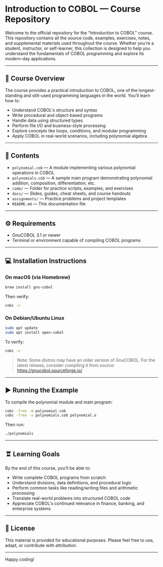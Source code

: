 # Introduction to COBOL — Course Repository

Welcome to the official repository for the “Introduction to COBOL” course. This repository contains all the source code, examples, exercises, notes, and supplemental materials used throughout the course. Whether you’re a student, instructor, or self-learner, this collection is designed to help you understand the fundamentals of COBOL programming and explore its modern-day applications.

---

## 📜 Course Overview

The course provides a practical introduction to COBOL, one of the longest-standing and still-used programming languages in the world. You'll learn how to:

- Understand COBOL's structure and syntax
- Write procedural and object-based programs
- Handle data using structured types
- Perform file I/O and business-style processing
- Explore concepts like loops, conditions, and modular programming
- Apply COBOL in real-world scenarios, including polynomial algebra

---

## 📝 Contents

- `polynomial.cob` — A module implementing various polynomial operations in COBOL
- `polynomials.cob` — A sample main program demonstrating polynomial addition, composition, differentiation, etc.
- `code/` — Folder for practice scripts, examples, and exercises
- `docs/` — Slides, guides, cheat sheets, and course handouts
- `assignments/` — Practice problems and project templates
- `README.md` — This documentation file

---

## ⚙️ Requirements

- GnuCOBOL 3.1 or newer
- Terminal or environment capable of compiling COBOL programs

---

## 💻 Installation Instructions

### On macOS (via Homebrew)

```bash
brew install gnu-cobol
```

Then verify:

```bash
cobc -v
```

### On Debian/Ubuntu Linux

```bash
sudo apt update
sudo apt install open-cobol
```

To verify:

```bash
cobc -v
```

> Note: Some distros may have an older version of GnuCOBOL. For the latest release, consider compiling it from source: https://gnucobol.sourceforge.io/

---

## ▶️ Running the Example

To compile the polynomial module and main program:

```bash
cobc -free -m polynomial.cob
cobc -free -x polynomials.cob polynomial.o
```

Then run:

```bash
./polynomials
```

---

## 🨠 Learning Goals

By the end of this course, you'll be able to:

- Write complete COBOL programs from scratch
- Understand divisions, data definitions, and procedural logic
- Perform common tasks like reading/writing files and arithmetic processing
- Translate real-world problems into structured COBOL code
- Appreciate COBOL's continued relevance in finance, banking, and enterprise systems

---

## 📄 License

This material is provided for educational purposes. Please feel free to use, adapt, or contribute with attribution.

---

Happy coding!
